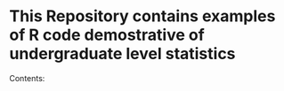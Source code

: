 # This Repository contains examples of R code demostrative of undergraduate level statistics
Contents:

